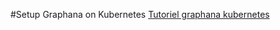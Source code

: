 #Setup Graphana on Kubernetes
[Tutoriel graphana kubernetes](https://devopscube.com/setup-grafana-kubernetes/)
